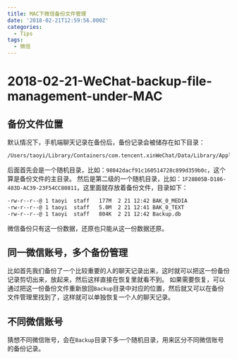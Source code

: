 ```yaml
---
title: MAC下微信备份文件管理
date: '2018-02-21T12:59:56.000Z'
categories:
  - Tips
tags:
  - 微信
---
```


# 2018-02-21-WeChat-backup-file-management-under-MAC

## 备份文件位置

默认情况下，手机端聊天记录在备份后，备份记录会被储存在如下目录：

```bash
/Users/taoyi/Library/Containers/com.tencent.xinWeChat/Data/Library/Application\ Support/com.tencent.xinWeChat/2.0b4.0.9/Backup/
```

后面首先会是一个随机目录，比如：`98042dacf91c160514728c899d359b0c`，这个算是备份文件的主目录。 然后是第二级的一个随机目录，比如：`1F28B05B-D186-483D-AC39-23F54CC80811`，这里面就存放着备份文件，目录如下：

```bash
-rw-r--r--@ 1 taoyi  staff   177M  2 21 12:42 BAK_0_MEDIA
-rw-r--r--@ 1 taoyi  staff   5.0M  2 21 12:41 BAK_0_TEXT
-rw-r--r--@ 1 taoyi  staff   804K  2 21 12:42 Backup.db
```

微信备份只有这一份数据，还原也只能从这一份数据还原。

## 同一微信账号，多个备份管理

比如首先我们备份了一个比较重要的人的聊天记录出来，这时就可以把这一份备份记录剪切出来，放起来，然后这样直接在恢复里就看不到。 如果需要恢复，可以通过把这一份备份文件重新放回`Backup`目录中对应的位置，然后就又可以在备份文件管理里找到了，这样就可以单独恢复一个人的聊天记录。

## 不同微信账号

猜想不同微信账号，会在`Backup`目录下多一个随机目录，用来区分不同微信账号的备份记录。

